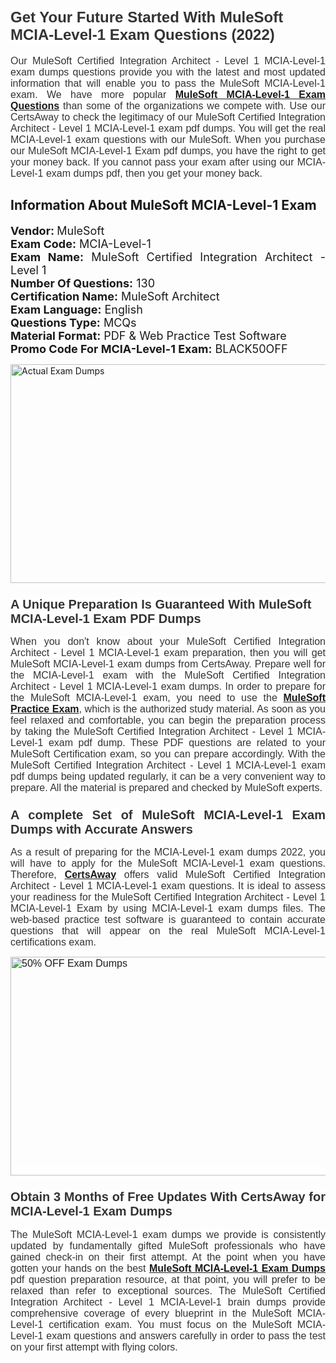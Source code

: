 <h1><span style="font-size:24px"><span style="font-family:Calibri,sans-serif"><strong><span style="background-color:white"><span style="font-family:"Verdana",sans-serif"><span style="color:#333333">Get Your Future Started With MuleSoft MCIA-Level-1 Exam Questions (2022)</span></span></span></strong></span></span></h1> <p style="text-align:justify"><span style="font-size:11pt"><span style="font-family:Calibri,sans-serif"><span style="font-size:12.0pt"><span style="background-color:white"><span style="font-family:"Verdana",sans-serif"><span style="color:#333333">Our MuleSoft Certified Integration Architect - Level 1 MCIA-Level-1 exam dumps questions provide you with the latest and most updated information that will enable you to pass the MuleSoft MCIA-Level-1 exam. We have more popular <a href="https://www.certsaway.com/mulesoft/mcia-level-1-exam-dumps"><strong>MuleSoft MCIA-Level-1 Exam Questions</strong></a> than some of the organizations we compete with. Use our CertsAway to check the legitimacy of our MuleSoft Certified Integration Architect - Level 1 MCIA-Level-1 exam pdf dumps. You will get the real MCIA-Level-1 exam questions with our MuleSoft. When you purchase our MuleSoft MCIA-Level-1 Exam pdf dumps, you have the right to get your money back. If you cannot pass your exam after using our MCIA-Level-1 exam dumps pdf, then you get your money back.</span></span></span></span></span></span></p> <h2 style="text-align:justify"><strong>Information About MuleSoft MCIA-Level-1 Exam</strong></h2> <p style="text-align:justify"><span style="font-size:18px"><strong>Vendor: </strong>MuleSoft<br /> <strong>Exam Code:</strong> MCIA-Level-1<br /> <strong>Exam Name:</strong> MuleSoft Certified Integration Architect - Level 1<br /> <strong>Number Of Questions:</strong> 130<br /> <strong>Certification Name:</strong> MuleSoft Architect<br /> <strong>Exam Language:</strong> English<br /> <strong>Questions Type:</strong> MCQs<br /> <strong>Material Format:</strong> PDF & Web Practice Test Software<br /> <strong>Promo Code For MCIA-Level-1 Exam:</strong> BLACK50OFF</span></p> <p style="text-align:justify"><a href="https://www.certsaway.com/mulesoft/mcia-level-1-exam-dumps" rel="no-follow"><img alt="Actual Exam Dumps" src="https://blogger.googleusercontent.com/img/b/R29vZ2xl/AVvXsEhM7PDiBcnX1lSN-cQmq5aA7zhxn_sWcl74tkXOSfPCo3QtIY975M9XJLCwEgJ4RXKA47zmJGF6HERJJhyy2xAB8wXG6sgIARPXgzYSBnCmQcQUSzkzAw-rnNk2tBWror0N27JemDbU_7iS0jGjJohQplsk8CyGpJdZ9YktQ0Yz6f7IdzI5OZob-D4eGg/s1382/ca1.png" style="height:350px; width:750px" /></a></p> <h3><span style="font-size:20px"><strong><span style="font-family:Calibri,sans-serif"><span style="background-color:white"><span style="font-family:"Verdana",sans-serif"><span style="color:#333333">A Unique Preparation Is Guaranteed With MuleSoft MCIA-Level-1 Exam PDF Dumps</span></span></span></span></strong></span></h3> <p style="text-align:justify"><span style="font-size:11pt"><span style="font-family:Calibri,sans-serif"><span style="font-size:12.0pt"><span style="background-color:white"><span style="font-family:"Verdana",sans-serif"><span style="color:#333333">When you don't know about your MuleSoft Certified Integration Architect - Level 1 MCIA-Level-1 exam preparation, then you will get MuleSoft MCIA-Level-1 exam dumps from CertsAway. Prepare well for the MCIA-Level-1 exam with the MuleSoft Certified Integration Architect - Level 1 MCIA-Level-1 exam dumps. In order to prepare for the MuleSoft MCIA-Level-1 exam, you need to use the <a href="https://www.certsaway.com/mulesoft-questions"><strong>MuleSoft Practice Exam</strong></a>, which is the authorized study material. As soon as you feel relaxed and comfortable, you can begin the preparation process by taking the MuleSoft Certified Integration Architect - Level 1 MCIA-Level-1 exam pdf dump. These PDF questions are related to your MuleSoft Certification exam, so you can prepare accordingly. With the MuleSoft Certified Integration Architect - Level 1 MCIA-Level-1 exam pdf dumps being updated regularly, it can be a very convenient way to prepare. All the material is prepared and checked by MuleSoft experts.</span></span></span></span></span></span></p> <h3 style="text-align:justify"><span style="font-size:20px"><span style="font-family:Calibri,sans-serif"><strong><span style="background-color:white"><span style="font-family:"Verdana",sans-serif"><span style="color:#333333">A complete Set of MuleSoft MCIA-Level-1 Exam Dumps with Accurate Answers</span></span></span></strong></span></span></h3> <p style="text-align:justify"><span style="font-size:11pt"><span style="font-family:Calibri,sans-serif"><span style="font-size:12.0pt"><span style="background-color:white"><span style="font-family:"Verdana",sans-serif"><span style="color:#333333">As a result of preparing for the MCIA-Level-1 exam dumps 2022, you will have to apply for the MuleSoft MCIA-Level-1 exam questions. Therefore, <a href=" https://www.certsaway.com/"><strong>CertsAway</strong></a> offers valid MuleSoft Certified Integration Architect - Level 1 MCIA-Level-1 exam questions. It is ideal to assess your readiness for the MuleSoft Certified Integration Architect - Level 1 MCIA-Level-1 Exam by using MCIA-Level-1 exam dumps files. The web-based practice test software is guaranteed to contain accurate questions that will appear on the real MuleSoft MCIA-Level-1 certifications exam.</span></span></span></span></span></span></p> <p style="text-align:justify"><span style="font-size:11pt"><span style="font-family:Calibri,sans-serif"><span style="font-size:12.0pt"><span style="background-color:white"><span style="font-family:"Verdana",sans-serif"><span style="color:#333333"><a href="https://www.certsaway.com/mulesoft/mcia-level-1-exam-dumps" rel="no-follow"><img alt="50% OFF Exam Dumps" src="https://www.certcollections.com/uploads/content/c2.png" style="height:350px; width:750px" /></a></span></span></span></span></span></span></p> <h3 style="text-align:justify"><span style="font-size:20px"><strong><span style="font-family:Calibri,sans-serif"><span style="background-color:white"><span style="font-family:"Verdana",sans-serif"><span style="color:#333333">Obtain 3 Months of Free Updates With CertsAway for MCIA-Level-1 Exam Dumps</span></span></span></span></strong></span></h3> <p style="text-align:justify"><span style="font-size:11pt"><span style="font-family:Calibri,sans-serif"><span style="font-size:12.0pt"><span style="background-color:white"><span style="font-family:"Verdana",sans-serif"><span style="color:#333333">The MuleSoft MCIA-Level-1 exam dumps we provide is consistently updated by fundamentally gifted MuleSoft professionals who have gained check-in on their first attempt. At the point when you have gotten your hands on the best <a href="https://www.certsaway.com/mulesoft/mcia-level-1-exam-dumps"><strong>MuleSoft MCIA-Level-1 Exam Dumps</strong></a> pdf question preparation resource, at that point, you will prefer to be relaxed than refer to exceptional sources. The MuleSoft Certified Integration Architect - Level 1 MCIA-Level-1 brain dumps provide comprehensive coverage of every blueprint in the MuleSoft MCIA-Level-1 certification exam. You must focus on the MuleSoft MCIA-Level-1 exam questions and answers carefully in order to pass the test on your first attempt with flying colors.</span></span></span></span></span></span></p>
